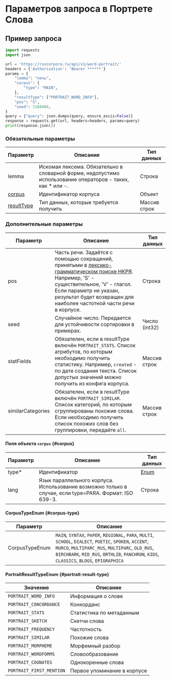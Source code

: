 # Параметров запроса в Портрете Слова

## Пример запроса
```python
import requests
import json

url = 'https://ruscorpora.ru/api/v1/word-portrait/'
headers = {'Authorization': 'Bearer ******'}
params = {
    "lemma": "печь",
    "corpus": {
        "type": "MAIN",
    },
    "resultType": ["PORTRAIT_WORD_INFO"],
    "pos": "S",
    "seed": 1168484,
}
query = {"query": json.dumps(query, ensure_ascii=False)}
response = requests.get(url, headers=headers, params=query)
print(response.json())
```
### Обязательные параметры
| Параметр                            | Описание                                                                                                   | Тип данных   |
| ----------------------------------- | ---------------------------------------------------------------------------------------------------------- | ------------ |
| lemma                               | Искомая лексема. Обязательно в словарной форме, недопустимо использование операторов - таких, как * или -. | Строка       |
| [corpus](#corpus)                   | Идентификатор корпуса                                                                                      | Объект       |
| [resultType](#portrait-result-type) | Тип данных, которые требуется получить                                                                     | Массив строк |

### Дополнительные параметры
| Параметр          | Описание                                                                                                                                                                                                                                                                                    | Тип данных    |
| ----------------- | ------------------------------------------------------------------------------------------------------------------------------------------------------------------------------------------------------------------------------------------------------------------------------------------- | ------------- |
| pos               | Часть речи. Задаётся с помощью сокращений, принятыми в [лексико-грамматическом поиске НКРЯ](https://ruscorpora.ru/page/manual-lemmasearch/). Например, 'S' - существительное, 'V' - глагол. Если параметр не указан, результат будет возвращен для наиболее частотной части речи в корпусе. | Строка        |
| seed              | Случайное число. Передается для устойчивости сортировки в примерах.                                                                                                                                                                                                                         | Число (int32) |
| statFields        | Обязателен, если в resultType включён `PORTRAIT_STATS`. Список атрибутов, по которым необходимо получить статистику. Например, `created` - по дате создания текста. Список допустых значений можно получить из конфига корпуса.                                                             | Массив строк  |
| similarCategories | Обязателен, если в resultType включён `PORTRAIT_SIMILAR`. Список категорий, по которым сгруппированы похожие слова. Если необходимо получить список похожих слов без группировки, передайте `all`.                                                                                          | Массив строк  |

#### Поля объекта `corpus` {#corpus}
| Параметр | Описание                                                                                                | Тип данных           |
| -------- | ------------------------------------------------------------------------------------------------------- | -------------------- |
| type*    | Идентификатор                                                                                           | [Enum](#corpus-type) |
| lang     | Язык параллельного корпуса. Использование возможно только в случае, если type=PARA. Формат:  ISO 639-3. | Строка               |

#### CorpusTypeEnum {#corpus-type}
| Параметр       | Описание                                                                                                                                                                                                                                               |
| -------------- | ------------------------------------------------------------------------------------------------------------------------------------------------------------------------------------------------------------------------------------------------------ |
| CorpusTypeEnum | `MAIN`, `SYNTAX`, `PAPER`, `REGIONAL`, `PARA`, `MULTI`, `SCHOOL`, `DIALECT`, `POETIC`, `SPOKEN`, `ACCENT`, `MURCO`, `MULTIPARC_RUS`, `MULTIPARC`, `OLD_RUS`, `BIRCHBARK`, `MID_RUS`, `ORTHLIB`, `PANCHRON`, `KIDS`, `CLASSICS`, `BLOGS`, `EPIGRAPHICA` |


#### PortraitResultTypeEnum {#portrait-result-type}
| Значение                 | Описание                    |
| ------------------------ | --------------------------- |
| `PORTRAIT_WORD_INFO`     | Информация о слове          |
| `PORTRAIT_CONCORDANCE`   | Конкорданс                  |
| `PORTRAIT_STATS`         | Статистика по метаданным    |
| `PORTRAIT_SKETCH`        | Скетчи слова                |
| `PORTRAIT_FREQUENCY`     | Частотность                 |
| `PORTRAIT_SIMILAR`       | Похожие слова               |
| `PORTRAIT_MORPHEME`      | Морфемный разбор            |
| `PORTRAIT_WORDFORMS`     | Словообразование            |
| `PORTRAIT_COGNATES`      | Однокоренные слова          |
| `PORTRAIT_FIRST_MENTION` | Первое упоминание в корпусе |

